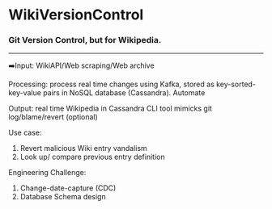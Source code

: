 # WikiVersionControl
### Git Version Control, but for Wikipedia.
----
➡️Input: WikiAPI/Web scraping/Web archive

Processing: process real time changes using Kafka, stored as key-sorted-key-value pairs in NoSQL database (Cassandra). Automate 

Output: real time Wikipedia in Cassandra
CLI tool mimicks git log/blame/revert (optional)

Use case:
1. Revert malicious Wiki entry vandalism
2. Look up/ compare previous entry definition

Engineering Challenge: 
1. Change-date-capture (CDC)
2. Database Schema design


